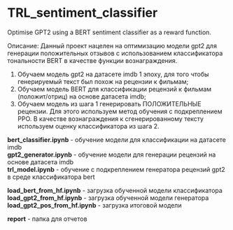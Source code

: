 # TRL_sentiment_classifier
Optimise GPT2 using a BERT sentiment classifier as a reward function.

Описание:
Данный проект нацелен на оптимизацию модели gpt2 для генерации положительных отзывов с использованием классификатора тональности BERT в качестве функции вознаграждения.
1. Обучаем модель gpt2 на датасете imdb 1 эпоху, для того чтобы генерируемый текст
   был похож на рецензии к фильмам;<br>
2. Обучаем модель BERT для классификации рецензий к фильмам (положит/отриц) на основе датасета imdb;<br>
3. Обучаем модель из шага 1 генерировать ПОЛОЖИТЕЛЬНЫЕ рецензии. Для этого используем метод
   обучения с подкреплением PPO. В качестве вознаграждения к сгенерированному тексту используем
   оценку классификатора из шага 2.<br>

<b>bert_classifier.ipynb</b> - обучение модели для классификации на датасете imdb <br>
<b>gpt2_generator.ipynb</b> - обучение модели для генерации рецензий на основе датасета imdb <br>
<b>trl_model.ipynb</b> - обучение с подкреплением генератора рецензий gpt2 в среде классификатора bert <br>

<b>load_bert_from_hf.ipynb</b> - загрузка обученной модели классификатора <br>
<b>load_gpt2_from_hf.ipynb</b> - загрузка обученной модели генератора <br>
<b>load_gpt2_pos_from_hf.ipynb</b> - загрузка итоговой модели <br>

<b>report</b> - папка для отчетов
